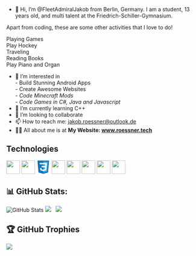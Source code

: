 - 👋 Hi, I’m @FleetAdmiralJakob from Berlin, Germany.
I am a student, 13 years old, and multi talent at the Friedrich-Schiller-Gymnasium.

Apart from coding, these are some other activities that I love to do!

  Playing Games <br />
  Play Hockey <br />
  Traveling <br />
  Reading Books <br />
  Play Piano and Organ <br />
- 👀 I’m interested in <br />
      - Build Stunning Android Apps <br />
      - Create Awesome Websites <br />
      - _Code Minecraft Mods_ <br />
      - _Code Games in C#, Java and Javascript_ <br />
- 🌱 I’m currently learning C++
- 💞️ I’m looking to collaborate
- 📫 How to reach me: jakob.roessner@outlook.de
- 🙋‍♂️ All about me is at **My Website: www.roessner.tech**


## Technologies

<p align="left">
  <img src="https://raw.githubusercontent.com/danielcranney/readme-generator/main/public/icons/skills/javascript-colored.svg" width="36" height="36"/>
  <img src="https://raw.githubusercontent.com/danielcranney/readme-generator/main/public/icons/skills/html5-colored.svg" width="36" height="36"/>
  <img src="https://raw.githubusercontent.com/devicons/devicon/master/icons/css3/css3-original.svg" height="36" width="36">  
  <img src="https://cdn-icons-png.flaticon.com/512/226/226777.png" width="36" height="36"/>
  <img src="https://cdn-icons-png.flaticon.com/512/6132/6132221.png" width="36" height="36"/>
  <img src="https://cdn.jsdelivr.net/gh/devicons/devicon/icons/git/git-original.svg" height="36" width="36"/>
  <img src="https://cdn.jsdelivr.net/gh/devicons/devicon/icons/figma/figma-original.svg" height="36" width="36"/>
  <img src="https://cdn.jsdelivr.net/gh/devicons/devicon/icons/markdown/markdown-original.svg" height="36" width="36"/>
</p>

## 📊 GitHub Stats:

![GitHub Stats](https://github-readme-stats.vercel.app/api?username=fleetadmiraljakob&theme=gotham)
![](https://github-readme-streak-stats.herokuapp.com/?user=fleetadmiraljakob&theme=gotham) &nbsp;
![](https://github-readme-stats.vercel.app/api/top-langs/?username=fleetadmiraljakob&theme=gotham&include_all_commits=true&count_private=true)

## 🏆 GitHub Trophies
![](https://github-profile-trophy.vercel.app/?username=fleetadmiraljakob&theme=darkhub&no-frame=true&no-bg=false&margin-w=4)

<!---
FleetAdmiralJakob/FleetAdmiralJakob is a ✨ special ✨ repository because its `README.md` (this file) appears on your GitHub profile.
You can click the Preview link to take a look at your changes.
--->
